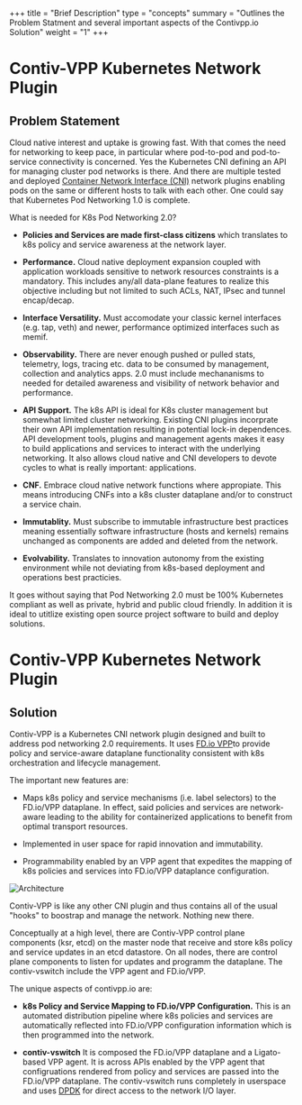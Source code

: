 +++
title = "Brief Description"
type = "concepts"
summary = "Outlines the Problem Statment and several important aspects of the Contivpp.io Solution"
weight = "1"
+++



# Contiv-VPP Kubernetes Network Plugin


## Problem Statement

Cloud native interest and uptake is growing fast. With that comes the need for networking to keep pace, in particular where pod-to-pod and pod-to-service connectivity is concerned. Yes the Kubernetes CNI defining an API for managing cluster pod networks is there. And there are multiple tested and deployed [Container Network Interface (CNI)](https://kubernetes.io/docs/concepts/extend-kubernetes/compute-storage-net/network-plugins/) network plugins enabling pods on the same or different hosts to talk with each other. One could say that Kubernetes Pod Networking 1.0 is complete.

What is needed for K8s Pod Networking 2.0?

- __Policies and Services are made first-class citizens__ which translates to k8s policy and service awareness at the network layer.

- __Performance.__ Cloud native deployment expansion coupled with application workloads sensitive to network resources constraints is a mandatory. This includes any/all data-plane features to realize this objective including but not limited to such ACLs, NAT, IPsec and tunnel encap/decap.

- __Interface Versatility.__ Must accomodate your classic kernel interfaces (e.g. tap, veth) and newer, performance optimized interfaces such as memif.  

- __Observability.__ There are never enough pushed or pulled stats, telemetry, logs, tracing etc. data to be consumed by management, collection and analytics apps. 2.0 must include mechananisms to needed for detailed awareness and visibility of network behavior and performance.  

- __API Support.__ The k8s API is ideal for K8s cluster management but somewhat limited cluster networking. Existing CNI plugins incorprate their own API implementation resulting in potential lock-in dependences. API development tools, plugins and management agents makes it easy to build applications and services to interact with the underlying networking. It also allows cloud native and CNI developers to devote cycles to what is really important: applications.

- __CNF.__ Embrace cloud native network functions where appropiate. This means introducing CNFs into a k8s cluster dataplane and/or to construct a service chain. 

- __Immutablity.__ Must subscribe to immutable infrastructure best practices meaning essentially software infrastructure (hosts and kernels) remains unchanged as components are added and deleted from the network.         

- __Evolvability.__ Translates to innovation autonomy from the existing environment while not deviating from k8s-based deployment and operations best practicies.


It goes without saying that Pod Networking 2.0 must be 100% Kubernetes compliant as well as private, hybrid and public cloud friendly. In addition it is ideal to utitlize existing open source project software to build and deploy solutions. 

# Contiv-VPP Kubernetes Network Plugin

##  Solution       

 Contiv-VPP is a Kubernetes CNI network plugin designed and built to address pod networking 2.0 requirements. It uses [FD.io VPP](https://fd.io/)to provide policy and service-aware dataplane functionality consistent with k8s orchestration and lifecycle management.

 The important new features are:

- Maps k8s policy and service mechanisms (i.e. label selectors) to the FD.io/VPP dataplane. In effect, said policies and services are network-aware leading to the ability for containerized applications to benefit from optimal transport resources. 

- Implemented in user space for rapid innovation and immutability.

- Programmability enabled by an VPP agent that expedites the mapping of k8s policies and services into FD.io/VPP dataplance configuration.   


![ Architecture](/img/what-is-contiv-vpp/contivpp-overview-pict4.png)

Contiv-VPP is like any other CNI plugin and thus contains all of the usual "hooks" to boostrap and manage the network. Nothing new there. 

Conceptually at a high level, there are Contiv-VPP control plane components (ksr, etcd) on the master node that receive and store k8s policy and service updates in an etcd datastore. On all nodes, there are control plane components to listen for updates and programm the dataplane. The contiv-vswitch include the VPP agent and FD.io/VPP. 

The unique aspects of contivpp.io are:

* __k8s Policy and Service Mapping to FD.io/VPP Configuration.__ This is an automated distribution pipeline where k8s policies and services are automatically reflected into FD.io/VPP configuration information which is then programmed into the network.    

* __contiv-vswitch__ It is composed the FD.io/VPP dataplane and a Ligato-based VPP agent. It is across APIs enabled by the VPP agent that configruations rendered from policy and services are passed into the FD.io/VPP dataplane. The contiv-vswitch runs completely in userspace and uses [DPDK](https://dpdk.org/) for direct access to the network I/O layer. 



